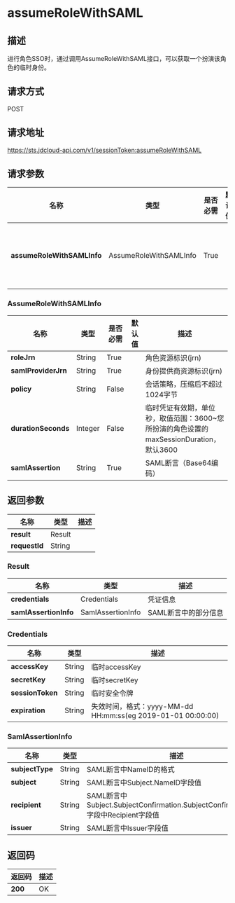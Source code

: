 
# assumeRoleWithSAML

## 描述
进行角色SSO时，通过调用AssumeRoleWithSAML接口，可以获取一个扮演该角色的临时身份。

## 请求方式
POST

## 请求地址
https://sts.jdcloud-api.com/v1/sessionToken:assumeRoleWithSAML

## 请求参数
|名称|类型|是否必需|默认值|描述|
|---|---|---|---|---|
|**assumeRoleWithSAMLInfo**|AssumeRoleWithSAMLInfo|True| |角色代入参数|

### AssumeRoleWithSAMLInfo
|名称|类型|是否必需|默认值|描述|
|---|---|---|---|---|
|**roleJrn**|String|True| |角色资源标识(jrn)|
|**samlProviderJrn**|String|True| |身份提供商资源标识(jrn)|
|**policy**|String|False|  |会话策略，压缩后不超过1024字节|
|**durationSeconds**|Integer|False|  |临时凭证有效期，单位秒，取值范围：3600~您所扮演的角色设置的maxSessionDuration，默认3600|
|**samlAssertion**|String|True| |SAML断言（Base64编码）|

## 返回参数
|名称|类型|描述|
|---|---|---|
|**result**|Result| |
|**requestId**|String| |

### Result
|名称|类型|描述|
|---|---|---|
|**credentials**|Credentials|凭证信息|
|**samlAssertionInfo**|SamlAssertionInfo|SAML断言中的部分信息|

### Credentials
|名称|类型|描述|
|---|---|---|
|**accessKey**|String|临时accessKey|
|**secretKey**|String|临时secretKey|
|**sessionToken**|String|临时安全令牌|
|**expiration**|String|失效时间，格式：yyyy-MM-dd HH:mm:ss(eg 2019-01-01 00:00:00)|

### SamlAssertionInfo
|名称|类型|描述|
|---|---|---|
|**subjectType**|String|SAML断言中NameID的格式|
|**subject**|String|SAML断言中Subject.NameID字段值|
|**recipient**|String|SAML断言中Subject.SubjectConfirmation.SubjectConfirmationData字段中Recipient字段值|
|**issuer**|String|SAML断言中Issuer字段值|


## 返回码
|返回码|描述|
|---|---|
|**200**|OK|
